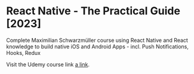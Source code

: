 # React Native - The Practical Guide [2023]

Complete Maximilian Schwarzmüller course using React Native and React knowledge to build native iOS and Android Apps - incl. Push Notifications, Hooks, Redux

Visit the Udemy course link [a link](https://www.udemy.com/course/react-native-the-practical-guide/).
